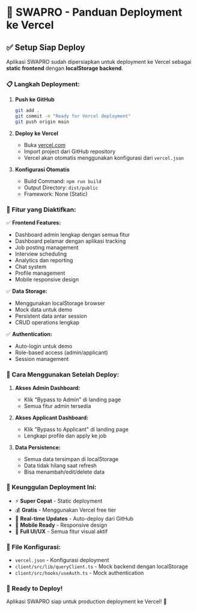 # 🚀 SWAPRO - Panduan Deployment ke Vercel

## ✅ Setup Siap Deploy

Aplikasi SWAPRO sudah dipersiapkan untuk deployment ke Vercel sebagai **static frontend** dengan **localStorage backend**.

### 📋 Langkah Deployment:

1. **Push ke GitHub**
   ```bash
   git add .
   git commit -m "Ready for Vercel deployment"
   git push origin main
   ```

2. **Deploy ke Vercel**
   - Buka [vercel.com](https://vercel.com)
   - Import project dari GitHub repository
   - Vercel akan otomatis menggunakan konfigurasi dari `vercel.json`

3. **Konfigurasi Otomatis**
   - Build Command: `npm run build`
   - Output Directory: `dist/public`
   - Framework: None (Static)

### 🔧 Fitur yang Diaktifkan:

✅ **Frontend Features:**
- Dashboard admin lengkap dengan semua fitur
- Dashboard pelamar dengan aplikasi tracking
- Job posting management
- Interview scheduling
- Analytics dan reporting
- Chat system
- Profile management
- Mobile responsive design

✅ **Data Storage:**
- Menggunakan localStorage browser
- Mock data untuk demo
- Persistent data antar session
- CRUD operations lengkap

✅ **Authentication:**
- Auto-login untuk demo
- Role-based access (admin/applicant)
- Session management

### 🎯 Cara Menggunakan Setelah Deploy:

1. **Akses Admin Dashboard:**
   - Klik "Bypass to Admin" di landing page
   - Semua fitur admin tersedia

2. **Akses Applicant Dashboard:**
   - Klik "Bypass to Applicant" di landing page
   - Lengkapi profile dan apply ke job

3. **Data Persistence:**
   - Semua data tersimpan di localStorage
   - Data tidak hilang saat refresh
   - Bisa menambah/edit/delete data

### 🌟 Keunggulan Deployment Ini:

- ⚡ **Super Cepat** - Static deployment
- 💰 **Gratis** - Menggunakan Vercel free tier
- 🔄 **Real-time Updates** - Auto-deploy dari GitHub
- 📱 **Mobile Ready** - Responsive design
- 🎨 **Full UI/UX** - Semua fitur visual aktif

### 📁 File Konfigurasi:

- `vercel.json` - Konfigurasi deployment
- `client/src/lib/queryClient.ts` - Mock backend dengan localStorage
- `client/src/hooks/useAuth.ts` - Mock authentication

### 🚀 Ready to Deploy!

Aplikasi SWAPRO siap untuk production deployment ke Vercel! 🎉